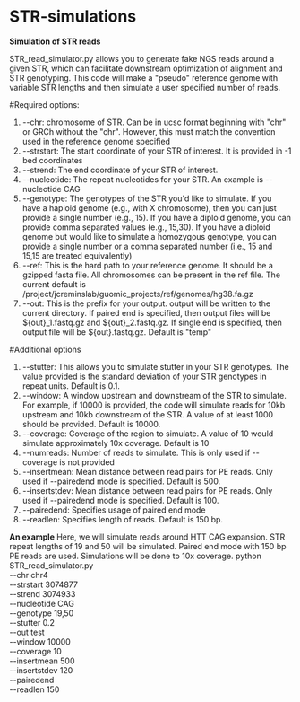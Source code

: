 # STR-simulations

**Simulation of STR reads**

STR_read_simulator.py allows you to generate fake NGS reads around a given STR, which can facilitate downstream optimization of alignment and STR genotyping. This code will make a "pseudo" reference genome with variable STR lengths and then simulate a user specified number of reads.

#Required options:
1) --chr: chromosome of STR. Can be in ucsc format beginning with "chr" or GRCh without the "chr". However, this must match the convention used in the reference genome specified
2) --strstart: The start coordinate of your STR of interest. It is provided in -1 bed coordinates
3) --strend: The end coordinate of your STR of interest.
4) --nucleotide: The repeat nucleotides for your STR. An example is --nucleotide CAG
5) --genotype: The genotypes of the STR you'd like to simulate. If you have a haploid genome (e.g., with X chromosome), then you can just provide a single number (e.g., 15). If you have a diploid genome, you can provide comma separated values (e.g., 15,30). If you have a diploid genome but would like to simulate a homozygous genotype, you can provide a single number or a comma separated number (i.e., 15 and 15,15 are treated equivalently)
6) --ref: This is the hard path to your reference genome. It should be a gzipped fasta file. All chromosomes can be present in the ref file. The current default is /project/jcreminslab/guomic_projects/ref/genomes/hg38.fa.gz
7) --out: This is the prefix for your output. output will be written to the current directory. If paired end is specified, then output files will be ${out}_1.fastq.gz and ${out}_2.fastq.gz. If single end is specified, then output file will be ${out}.fastq.gz. Default is "temp"

#Additional options
1) --stutter: This allows you to simulate stutter in your STR genotypes. The value provided is the standard deviation of your STR genotypes in repeat units. Default is 0.1.
2) --window: A window upstream and downstream of the STR to simulate. For example, if 10000 is provided, the code will simulate reads for 10kb upstream and 10kb downstream of the STR. A value of at least 1000 should be provided. Default is 10000.
3) --coverage: Coverage of the region to simulate. A value of 10 would simulate approximately 10x coverage. Default is 10
4) --numreads: Number of reads to simulate. This is only used if --coverage is not provided
5) --insertmean: Mean distance between read pairs for PE reads. Only used if --pairedend mode is specified. Default is 500.
6) --insertstdev: Mean distance between read pairs for PE reads. Only used if --pairedend mode is specified. Default is 100.
7) --pairedend: Specifies usage of paired end mode
8) --readlen: Specifies length of reads. Default is 150 bp.

**An example**
Here, we will simulate reads around HTT CAG expansion. STR repeat lengths of 19 and 50 will be simulated. Paired end mode with 150 bp PE reads are used. Simulations will be done to 10x coverage. 
python STR_read_simulator.py \
--chr chr4 \
--strstart 3074877 \
--strend 3074933 \
--nucleotide CAG \
--genotype 19,50 \
--stutter 0.2 \
--out test \
--window 10000 \
--coverage 10 \
--insertmean 500 \
--insertstdev 120 \
--pairedend \
--readlen 150 
